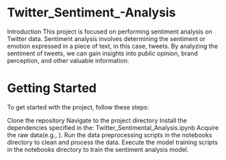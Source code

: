 # Twitter_Sentiment_-Analysis
Introduction
This project is focused on performing sentiment analysis on Twitter data. Sentiment analysis involves determining the sentiment or emotion expressed in a piece of text, in this case, tweets. By analyzing the sentiment of tweets, we can gain insights into public opinion, brand perception, and other valuable information.
# Getting Started

To get started with the project, follow these steps:

Clone the repository
Navigate to the project directory
Install the dependencies specified in the: Twitter_Sentimental_Analysis.ipynb
Acquire the raw data(e.g., ).
Run the data preprocessing scripts in the notebooks directory to clean and process the data.
Execute the model training scripts in the notebooks directory to train the sentiment analysis model.
